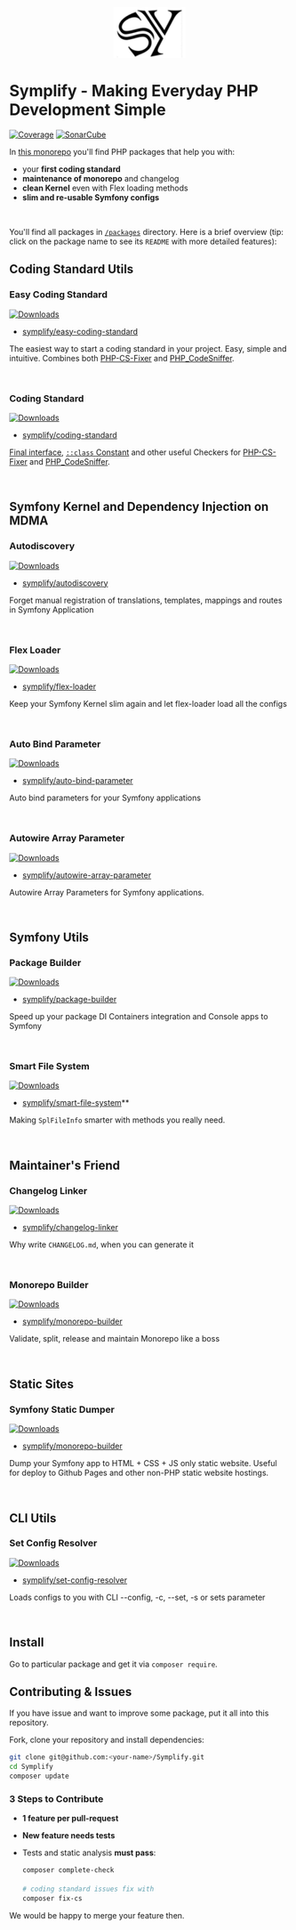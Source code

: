 <div align="center">
    <img src="/docs/symplify.png?v=3">
</div>

# Symplify - Making Everyday PHP Development Simple

[![Coverage](https://img.shields.io/coveralls/symplify/symplify/master.svg?style=flat-square)](https://coveralls.io/github/symplify/symplify?branch=master)
[![SonarCube](https://img.shields.io/badge/SonarCube_Debt-%3C3-brightgreen.svg?style=flat-square)](https://sonarcloud.io/dashboard?id=symplify_symplify)

In [this monorepo](https://gomonorepo.org/) you'll find PHP packages that help you with:

* your **first coding standard**
* **maintenance of monorepo** and changelog
* **clean Kernel** even with Flex loading methods
* **slim and re-usable Symfony configs**

<br>

You'll find all packages in [`/packages`](/packages) directory. Here is a brief overview (tip: click on the package name to see its `README` with more detailed features):

## Coding Standard Utils

### Easy Coding Standard

[![Downloads](https://img.shields.io/packagist/dt/symplify/easy-coding-standard.svg?style=flat-square)](https://packagist.org/packages/symplify/easy-coding-standard/stats)

- [symplify/easy-coding-standard](https://github.com/symplify/easy-coding-standard)

The easiest way to start a coding standard in your project. Easy, simple and intuitive. Combines both [PHP-CS-Fixer](https://github.com/friendsofphp/php-cs-fixer) and [PHP_CodeSniffer](https://github.com/squizlabs/PHP_CodeSniffer).

<br>

### Coding Standard

[![Downloads](https://img.shields.io/packagist/dt/symplify/coding-standard.svg?style=flat-square)](https://packagist.org/packages/symplify/coding-standard/stats)

- [symplify/coding-standard](https://github.com/symplify/coding-standard)

[Final interface](http://ocramius.github.io/blog/when-to-declare-classes-final/), [`::class` Constant](https://www.tomasvotruba.com/blog/2017/08/21/5-useful-rules-from-symplify-coding-standard/#3-class-constant-fixer) and other useful Checkers for [PHP-CS-Fixer](https://github.com/friendsofphp/php-cs-fixer) and [PHP_CodeSniffer](https://github.com/squizlabs/PHP_CodeSniffer).

<br>

## Symfony Kernel and Dependency Injection on MDMA

### Autodiscovery

[![Downloads](https://img.shields.io/packagist/dt/symplify/autodiscovery.svg?style=flat-square)](https://packagist.org/packages/symplify/autodiscovery/stats)

- [symplify/autodiscovery](https://github.com/symplify/autodiscovery)

Forget manual registration of translations, templates, mappings and routes in Symfony Application

<br>

### Flex Loader

[![Downloads](https://img.shields.io/packagist/dt/symplify/flex-loader.svg?style=flat-square)](https://packagist.org/packages/symplify/flex-loader/stats)

- [symplify/flex-loader](https://github.com/symplify/flex-loader)

Keep your Symfony Kernel slim again and let flex-loader load all the configs

<br>

### Auto Bind Parameter

[![Downloads](https://img.shields.io/packagist/dt/symplify/auto-bind-parameter.svg?style=flat-square)](https://packagist.org/packages/symplify/auto-bind-parameter/stats)

- [symplify/auto-bind-parameter](https://github.com/symplify/auto-bind-parameter)

Auto bind parameters for your Symfony applications

<br>

### Autowire Array Parameter

[![Downloads](https://img.shields.io/packagist/dt/symplify/autowire-array-parameter.svg?style=flat-square)](https://packagist.org/packages/symplify/autowire-array-parameter/stats)

- [symplify/autowire-array-parameter](https://github.com/symplify/autowire-array-parameter)

Autowire Array Parameters for Symfony applications.

<br>

## Symfony Utils

### Package Builder

[![Downloads](https://img.shields.io/packagist/dt/symplify/package-builder.svg?style=flat-square)](https://packagist.org/packages/symplify/package-builder/stats)

- [symplify/package-builder](https://github.com/symplify/package-builder)

Speed up your package DI Containers integration and Console apps to Symfony

<br>

### Smart File System

[![Downloads](https://img.shields.io/packagist/dt/symplify/smart-file-system.svg?style=flat-square)](https://packagist.org/packages/symplify/smart-file-system/stats)

- [symplify/smart-file-system](https://github.com/symplify/smart-file-system)**

Making `SplFileInfo` smarter with methods you really need.

<br>

## Maintainer's Friend

### Changelog Linker

[![Downloads](https://img.shields.io/packagist/dt/symplify/changelog-linker.svg?style=flat-square)](https://packagist.org/packages/symplify/monorepo-builder/stats)

- [symplify/changelog-linker](https://github.com/symplify/changelog-linker)

Why write `CHANGELOG.md`, when you can generate it

<br>

### Monorepo Builder

[![Downloads](https://img.shields.io/packagist/dt/symplify/monorepo-builder.svg?style=flat-square)](https://packagist.org/packages/symplify/changelog-linker/stats)

- [symplify/monorepo-builder](https://github.com/symplify/monorepo-builder)

Validate, split, release and maintain Monorepo like a boss

<br>

## Static Sites

### Symfony Static Dumper

[![Downloads](https://img.shields.io/packagist/dt/symplify/symfony-static-dumper.svg?style=flat-square)](https://packagist.org/packages/symplify/changelog-linker/stats)

- [symplify/monorepo-builder](https://github.com/symplify/symfony-static-dumper)

Dump your Symfony app to HTML + CSS + JS only static website. Useful for deploy to Github Pages and other non-PHP static website hostings.

<br>

## CLI Utils

### Set Config Resolver

[![Downloads](https://img.shields.io/packagist/dt/symplify/set-config-resolver.svg?style=flat-square)](https://packagist.org/packages/symplify/set-config-resolver/stats)

- [symplify/set-config-resolver](https://github.com/symplify/set-config-resolver)

Loads configs to you with CLI --config, -c, --set, -s or sets parameter

<br>

## Install

Go to particular package and get it via `composer require`.

## Contributing & Issues

If you have issue and want to improve some package, put it all into this repository.

Fork, clone your repository and install dependencies:

```bash
git clone git@github.com:<your-name>/Symplify.git
cd Symplify
composer update
```

### 3 Steps to Contribute

- **1 feature per pull-request**
- **New feature needs tests**
- Tests and static analysis **must pass**:

    ```bash
    composer complete-check

    # coding standard issues fix with
    composer fix-cs
    ```

We would be happy to merge your feature then.
